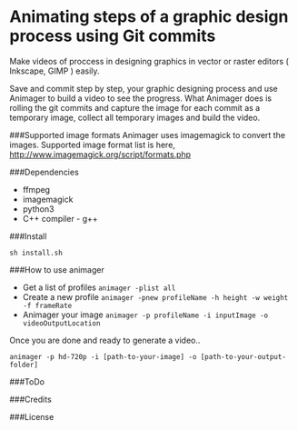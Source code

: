 # Animating steps of a graphic design process using Git commits


Make videos of proccess in designing graphics in vector or raster editors ( Inkscape, GIMP ) easily.


Save and commit step by step, your graphic designing process and use Animager to build a video to see the progress.
What Animager does is rolling the git commits and capture the image for each commit as a temporary image, collect all temporary images and build the video.

###Supported image formats
Animager uses imagemagick to convert the images. Supported image format list is here, http://www.imagemagick.org/script/formats.php


###Dependencies
  - ffmpeg
  - imagemagick
  - python3
  - C++ compiler - g++


###Install

```
sh install.sh
```

###How to use animager
  - Get a list of profiles
`animager -plist all`
  - Create a new profile
`animager -pnew profileName -h height -w weight -f frameRate`
  - Animager your image
`animager -p profileName -i inputImage -o videoOutputLocation`


Once you are done and ready to generate a video..

```
animager -p hd-720p -i [path-to-your-image] -o [path-to-your-output-folder]
```


###ToDo


###Credits


###License
